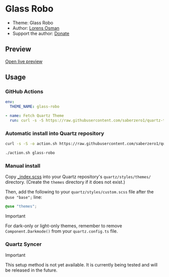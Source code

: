 # Glass Robo

- Theme: Glass Robo
- Author: <a href="https://twitter.com/lorans_othman" target="_blank" rel="noopener noreferrer">Lorens Osman</a>
- Support the author: <a href="https://www.buymeacoffee.com/lorens" target="_blank" rel="noopener noreferrer">Donate</a>

## Preview

[Open live preview](https://quartz-themes.github.io/glass-robo/)

## Usage

### GitHub Actions

```yaml
env:
  THEME_NAME: glass-robo
```

```yaml
- name: Fetch Quartz Theme
  run: curl -s -S https://raw.githubusercontent.com/saberzero1/quartz-themes/master/action.sh | bash -s -- $THEME_NAME
```

### Automatic install into Quartz repository

```bash
curl -s -S -o action.sh https://raw.githubusercontent.com/saberzero1/quartz-themes/master/action.sh

./action.sh glass-robo
```

### Manual install

Copy [\_index.scss](./_index.scss) into your Quartz repository's `quartz/styles/themes/` directory. (Create the `themes` directory if it does not exist.)

Then, add the following to your `quartz/styles/custom.scss` file after the `@use "base";` line:

```scss
@use "themes";
```

> [!IMPORTANT]
> For dark-only or light-only themes, remember to remove `Component.Darkmode()` from your `quartz.config.ts` file.

### Quartz Syncer

> [!IMPORTANT]
> This setup method is not yet available. It is currently being tested and will be released in the future.
